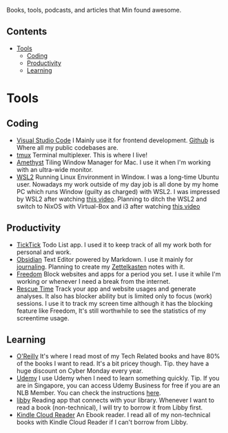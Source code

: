 Books, tools, podcasts, and articles that Min found awesome. 

## Contents
- [Tools](#tools)
    - [Coding](#coding)
    - [Productivity](#productivity)
    - [Learning](#learning)

# Tools

## Coding
- [Visual Studio Code](https://code.visualstudio.com) I Mainly use it for frontend development.
[Github](https://github.com/) is Where all my public codebases are.
- [tmux](https://github.com/tmux/tmux) Terminal multiplexer. This is where I live!
- [Amethyst](https://github.com/ianyh/Amethyst) Tiling Window Manager for Mac. I use it when I'm working with an ultra-wide monitor.
- [WSL2](https://docs.microsoft.com/en-us/windows/wsl/) Running Linux Environment in Window. I was a long-time Ubuntu user. Nowadays my work outside of my day job is all done by my home PC which runs Window  (guilty as charged) with WSL2. I was impressed by WSL2 after watching [this video](https://youtu.be/Owrk9UxnMdI). Planning to ditch the WSL2 and switch to NixOS with Virtual-Box and i3 after watching [this video](https://youtu.be/LA8KF9Fs2sk?t=1355)

## Productivity
- [TickTick](https://ticktick.com) Todo List app. I used it to keep track of all my work both for personal and work.
- [Obsidian](https://obsidian.md) Text Editor powered by Markdown. I use it mainly for [journaling](https://www.youtube.com/watch?v=H65tRCc-qyQ). Planning to create my [Zettelkasten](https://en.wikipedia.org/wiki/Zettelkasten) notes with it.
- [Freedom](https://freedom.to) Block websites and apps for a period you set. I use it while I'm working or whenever I need a break from the internet. 
- [Rescue Time](https://rescuetime.com) Track your app and website usages and generate analyses. It also has blocker ability but is limited only to focus (work) sessions. I use it to track my screen time although it has the blocking feature like Freedom, It's still worthwhile to see the statistics of my screentime usage.

## Learning
- [O'Reilly](https://www.oreilly.com) It's where I read most of my Tech Related books and have 80% of the books I want to read. It's a bit pricey though. Tip. they have a huge discount on Cyber Monday every year.
- [Udemy](https://www.udemy.com/) I use Udemy when I need to learn something quickly. Tip. If you are in Singapore, you can access Udemy Business for free if you are an NLB Member. You can check the instructions [here](https://eresources.nlb.gov.sg/main/Browse?browseBy=type&filter=18).
- [libby](https://libbyapp.com/) Reading app that connects with your library. Whenever I want to read a book (non-technical), I will try to borrow it from Libby first.
- [Kindle Cloud Reader](https://read.amazon.com/) An Ebook reader. I read all of my non-technical books with Kindle Cloud Reader if I can't borrow from Libby. 